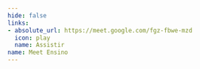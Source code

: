 ```yaml
---
hide: false
links:
- absolute_url: https://meet.google.com/fgz-fbwe-mzd
  icon: play
  name: Assistir
name: Meet Ensino
---
```

